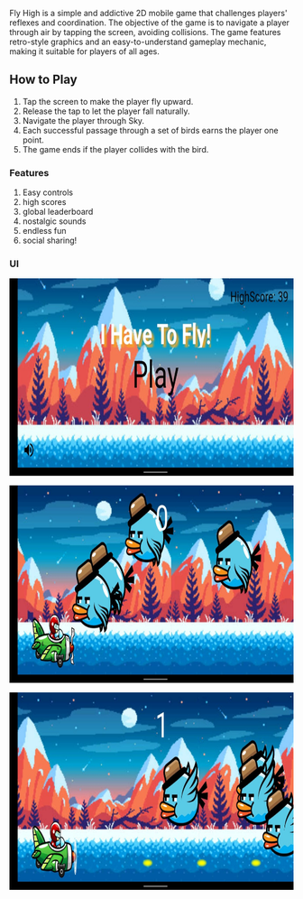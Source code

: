 Fly High is a simple and addictive 2D mobile game that challenges players' reflexes and coordination. The objective of the game is to navigate a player through air by tapping the screen, avoiding collisions. The game features retro-style graphics and an easy-to-understand gameplay mechanic, making it suitable for players of all ages.

## How to Play
1. Tap the screen to make the player fly upward.
2. Release the tap to let the player fall naturally.
3. Navigate the player through Sky.
4. Each successful passage through a set of birds earns the player one point.
5. The game ends if the player collides with the bird.

### Features
1. Easy controls
2. high scores
3. global leaderboard
4. nostalgic sounds
5. endless fun
6. social sharing!</br>


### UI
<p align="center">
<img src="1.jpg" alt="Logo" width="700" height="350">
</p>
<p align="center">
<img src="2.jpg" alt="Logo" width="700" height="350">
</p>
<p align="center">
<img src="3.jpg" alt="Logo" width="700" height="350">
</p>

